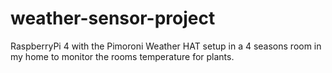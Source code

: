 # weather-sensor-project
RaspberryPi 4 with the Pimoroni Weather HAT setup in a 4 seasons room in my home to monitor the rooms temperature for plants. 
